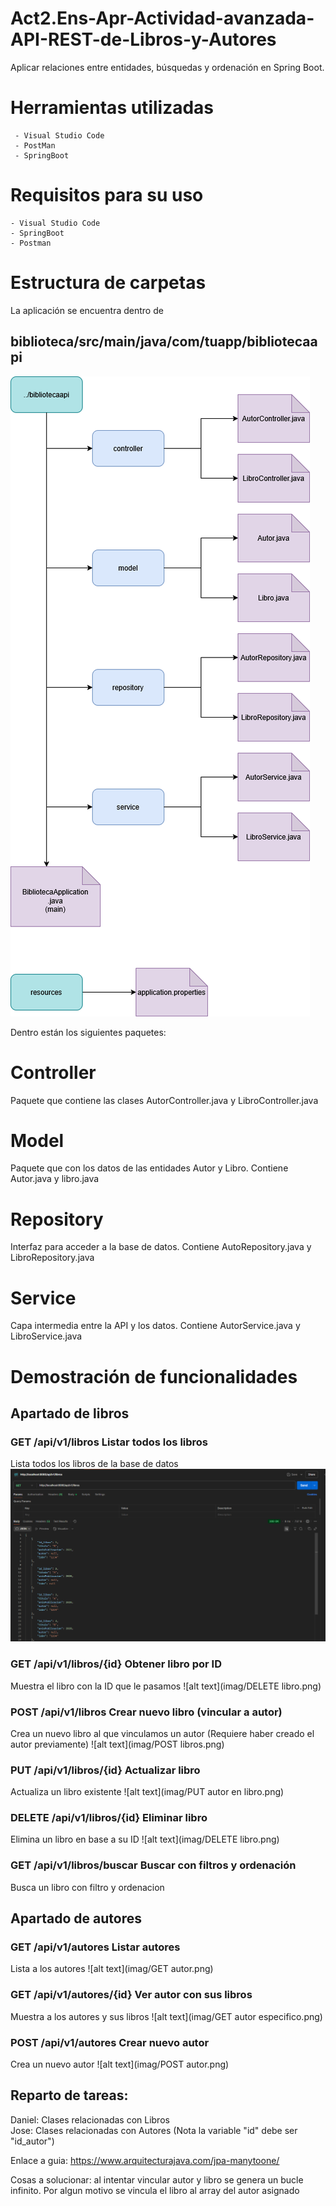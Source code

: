 # Act2.Ens-Apr-Actividad-avanzada-API-REST-de-Libros-y-Autores
Aplicar relaciones entre entidades, búsquedas y ordenación en Spring Boot. 

# Herramientas utilizadas

     - Visual Studio Code
     - PostMan
     - SpringBoot

    
# Requisitos para su uso

    - Visual Studio Code
    - SpringBoot
    - Postman

# Estructura de carpetas
La aplicación se encuentra dentro de 

## biblioteca/src/main/java/com/tuapp/bibliotecaapi
![alt text](imag/Estructura.png)


Dentro están los siguientes paquetes:

# Controller
Paquete que contiene las clases AutorController.java y LibroController.java
# Model
Paquete que con los datos de las entidades Autor y Libro. Contiene Autor.java y libro.java
# Repository
Interfaz para acceder a la base de datos. Contiene AutoRepository.java y LibroRepository.java
# Service
Capa intermedia entre la API y los datos. Contiene AutorService.java y LibroService.java

# Demostración de funcionalidades

## Apartado de libros


### GET	/api/v1/libros	Listar todos los libros
Lista todos los libros de la base de datos
![alt text](imag/GET_libros.png)

### GET	/api/v1/libros/{id}	Obtener libro por ID
Muestra el libro con la ID que le pasamos
![alt text](imag/DELETE libro.png)

### POST	/api/v1/libros	Crear nuevo libro (vincular a autor)
Crea un nuevo libro al que vinculamos un autor (Requiere haber creado el autor previamente)
![alt text](imag/POST libros.png)

### PUT	/api/v1/libros/{id}	Actualizar libro
Actualiza un libro existente
![alt text](imag/PUT autor en libro.png)

### DELETE	/api/v1/libros/{id}	Eliminar libro
Elimina un libro en base a su ID
![alt text](imag/DELETE libro.png)
### GET	/api/v1/libros/buscar	Buscar con filtros y ordenación
Busca un libro con filtro y ordenacion

## Apartado de autores

### GET	/api/v1/autores	Listar autores
Lista a los autores
![alt text](imag/GET autor.png)

### GET	/api/v1/autores/{id}	Ver autor con sus libros
Muestra a los autores y sus libros
![alt text](imag/GET autor especifico.png)

### POST	/api/v1/autores	Crear nuevo autor
Crea un nuevo autor
![alt text](imag/POST autor.png)
## Reparto de tareas:  
Daniel: Clases relacionadas con Libros  
Jose: Clases relacionadas con Autores (Nota la variable "id" debe ser "id_autor")

Enlace a guia:
https://www.arquitecturajava.com/jpa-manytoone/ 

Cosas a solucionar: al intentar vincular autor y libro se genera un bucle infinito. Por algun motivo se vincula el libro al array del autor asignado
